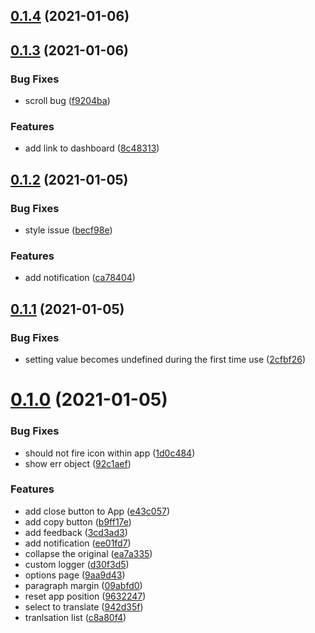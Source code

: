 ## [0.1.4](https://github.com/geekdada/a-translator-chrome-extension/compare/v0.1.3...v0.1.4) (2021-01-06)



## [0.1.3](https://github.com/geekdada/a-translator-chrome-extension/compare/v0.1.2...v0.1.3) (2021-01-06)


### Bug Fixes

* scroll bug ([f9204ba](https://github.com/geekdada/a-translator-chrome-extension/commit/f9204ba32b8f20f7388d7501e885cf7fabad49b8))


### Features

* add link to dashboard ([8c48313](https://github.com/geekdada/a-translator-chrome-extension/commit/8c48313f7e9d2f378398d35f8a7887645cb54de7))



## [0.1.2](https://github.com/geekdada/a-translator-chrome-extension/compare/v0.1.1...v0.1.2) (2021-01-05)


### Bug Fixes

* style issue ([becf98e](https://github.com/geekdada/a-translator-chrome-extension/commit/becf98eb50bbc1f6db0a7117203ca15fead89fe5))


### Features

* add notification ([ca78404](https://github.com/geekdada/a-translator-chrome-extension/commit/ca784049d4e0a70d8ee598988df690e51bdf1f8b))



## [0.1.1](https://github.com/geekdada/a-translator-chrome-extension/compare/v0.1.0...v0.1.1) (2021-01-05)


### Bug Fixes

* setting value becomes undefined during the first time use ([2cfbf26](https://github.com/geekdada/a-translator-chrome-extension/commit/2cfbf26e2b836821ae339af51a1c18dc2ee7e469))



# [0.1.0](https://github.com/geekdada/a-translator-chrome-extension/compare/9aa9d4392aedb375fe540fe9f64a0a8732b1c8cc...v0.1.0) (2021-01-05)


### Bug Fixes

* should not fire icon within app ([1d0c484](https://github.com/geekdada/a-translator-chrome-extension/commit/1d0c484b2fd3d21b29575230aa22b35660d44e8f))
* show err object ([92c1aef](https://github.com/geekdada/a-translator-chrome-extension/commit/92c1aefd54140c19f73cd309918e1c34672b47ae))


### Features

* add close button to App ([e43c057](https://github.com/geekdada/a-translator-chrome-extension/commit/e43c057ad46564c535ccae3c3da9532497ac009f))
* add copy button ([b9ff17e](https://github.com/geekdada/a-translator-chrome-extension/commit/b9ff17e676e09cf37abb67da2be10033eec72156))
* add feedback ([3cd3ad3](https://github.com/geekdada/a-translator-chrome-extension/commit/3cd3ad3de43b3bf70a98f73d6f79b56fae3dcbd6))
* add notification ([ee01fd7](https://github.com/geekdada/a-translator-chrome-extension/commit/ee01fd7b4cdcf11e94b2357a601240205bb69f53))
* collapse the original ([ea7a335](https://github.com/geekdada/a-translator-chrome-extension/commit/ea7a33573345618021b0da67ddd8edae9c6adb72))
* custom logger ([d30f3d5](https://github.com/geekdada/a-translator-chrome-extension/commit/d30f3d51f25501496fba67bbd1a733e415e1f196))
* options page ([9aa9d43](https://github.com/geekdada/a-translator-chrome-extension/commit/9aa9d4392aedb375fe540fe9f64a0a8732b1c8cc))
* paragraph margin ([09abfd0](https://github.com/geekdada/a-translator-chrome-extension/commit/09abfd0f169f6f5c24be92bf44e82336f96ceec7))
* reset app position ([9632247](https://github.com/geekdada/a-translator-chrome-extension/commit/9632247e23bf44c1165649f2a84fa6bbae7a8f1d))
* select to translate ([942d35f](https://github.com/geekdada/a-translator-chrome-extension/commit/942d35f5db43271aaf57a0e1e44e49c0bf4f35b9))
* tranlsation list ([c8a80f4](https://github.com/geekdada/a-translator-chrome-extension/commit/c8a80f4f2641f41a481f6d32931c8546d0a94b62))



